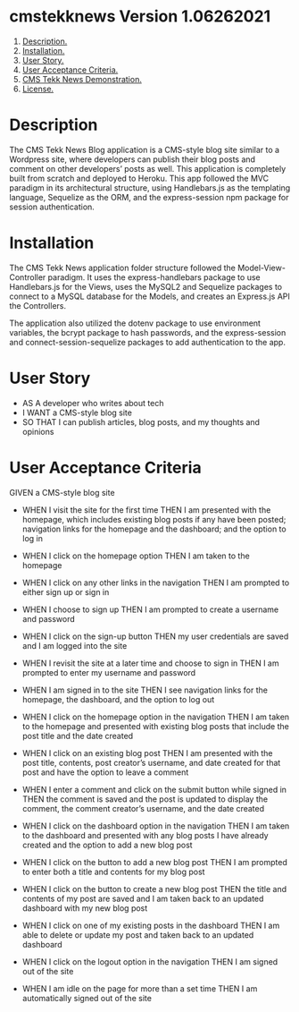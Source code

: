 # cmstekknews Version 1.06262021

1. [ Description. ](#desc)
2. [ Installation. ](#inst)
3. [ User Story. ](#story)
4. [ User Acceptance Criteria. ](#uac)
5. [ CMS Tekk News Demonstration. ](#demo)
6. [ License. ](#lic)

<a name="desc"></a>
# Description

The CMS Tekk News Blog application is a CMS-style blog site similar to a Wordpress site, where developers can publish their blog posts and comment on other developers’ posts as well. This application is completely built from scratch and deployed to Heroku. This app followed the MVC paradigm in its architectural structure, using Handlebars.js as the templating language, Sequelize as the ORM, and the express-session npm package for session authentication.

<a name="inst"></a>
# Installation

The CMS Tekk News application folder structure followed the Model-View-Controller paradigm. It uses the express-handlebars package to use Handlebars.js for the Views, uses the MySQL2 and Sequelize packages to connect to a MySQL database for the Models, and creates an Express.js API the Controllers.

The application also utilized the dotenv package to use environment variables, the bcrypt package to hash passwords, and the express-session and connect-session-sequelize packages to add authentication to the app. 

<a name="story"></a>
# User Story

- AS A developer who writes about tech
- I WANT a CMS-style blog site
- SO THAT I can publish articles, blog posts, and my thoughts and opinions

<a name="uac"></a>
# User Acceptance Criteria

GIVEN a CMS-style blog site

- WHEN I visit the site for the first time
THEN I am presented with the homepage, which includes existing blog posts if any have been posted; navigation links for the homepage and the dashboard; and the option to log in

- WHEN I click on the homepage option
THEN I am taken to the homepage

- WHEN I click on any other links in the navigation
THEN I am prompted to either sign up or sign in

- WHEN I choose to sign up
THEN I am prompted to create a username and password

- WHEN I click on the sign-up button
THEN my user credentials are saved and I am logged into the site

- WHEN I revisit the site at a later time and choose to sign in
THEN I am prompted to enter my username and password

- WHEN I am signed in to the site
THEN I see navigation links for the homepage, the dashboard, and the option to log out

- WHEN I click on the homepage option in the navigation
THEN I am taken to the homepage and presented with existing blog posts that include the post title and the date created

- WHEN I click on an existing blog post
THEN I am presented with the post title, contents, post creator’s username, and date created for that post and have the option to leave a comment

- WHEN I enter a comment and click on the submit button while signed in
THEN the comment is saved and the post is updated to display the comment, the comment creator’s username, and the date created

- WHEN I click on the dashboard option in the navigation
THEN I am taken to the dashboard and presented with any blog posts I have already created and the option to add a new blog post

- WHEN I click on the button to add a new blog post
THEN I am prompted to enter both a title and contents for my blog post

- WHEN I click on the button to create a new blog post
THEN the title and contents of my post are saved and I am taken back to an updated dashboard with my new blog post

- WHEN I click on one of my existing posts in the dashboard
THEN I am able to delete or update my post and taken back to an updated dashboard

- WHEN I click on the logout option in the navigation
THEN I am signed out of the site

- WHEN I am idle on the page for more than a set time
THEN I am automatically signed out of the site 
